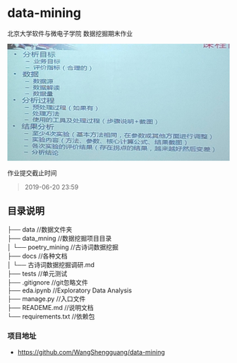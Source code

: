 # data-mining
北京大学软件与微电子学院 数据挖掘期末作业

![作业要求](docs/images/数据挖掘作业要求.jpg)

作业提交截止时间 
> 2019-06-20 23:59



##  目录说明     
├── data  //数据文件夹         
├── data_mning //数据挖掘项目目录      
│   └── poetry_mining  //古诗词数据挖掘       
├── docs  //各种文档  
│   └── 古诗词数据挖掘调研.md   
├── tests  //单元测试  
├── .gitignore  //git忽略文件        
├── eda.ipynb  //Exploratory Data Analysis        
├── manage.py  //入口文件      
├── READEME.md  //说明文档   
└── requirements.txt  //依赖包   

### 项目地址 
- https://github.com/WangShengguang/data-mining
